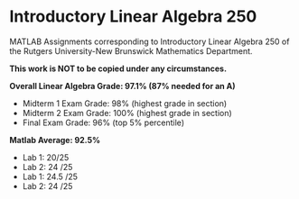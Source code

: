 # Introductory Linear Algebra 250
MATLAB Assignments corresponding to Introductory Linear Algebra 250 of the Rutgers University-New Brunswick Mathematics Department.

**This work is NOT to be copied under any circumstances.**

**Overall Linear Algebra Grade: 97.1% (87% needed for an A)**
* Midterm 1 Exam Grade: 98% (highest grade in section)
* Midterm 2 Exam Grade: 100% (highest grade in section)
* Final Exam Grade: 96% (top 5% percentile)

**Matlab Average: 92.5%**
* Lab 1: 20/25
* Lab 2: 24 /25
* Lab 1: 24.5 /25
* Lab 2: 24 /25
